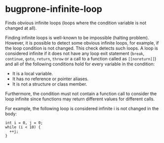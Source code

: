 bugprone-infinite-loop
======================

Finds obvious infinite loops (loops where the condition variable is not
changed at all).

Finding infinite loops is well-known to be impossible (halting problem).
However, it is possible to detect some obvious infinite loops, for
example, if the loop condition is not changed. This check detects such
loops. A loop is considered infinite if it does not have any loop exit
statement (`break`, `continue`, `goto`, `return`, `throw` or a call to a
function called as `[[noreturn]]`) and all of the following conditions
hold for every variable in the condition:

-   It is a local variable.
-   It has no reference or pointer aliases.
-   It is not a structure or class member.

Furthermore, the condition must not contain a function call to consider
the loop infinite since functions may return different values for
different calls.

For example, the following loop is considered infinite <span
class="title-ref">i</span> is not changed in the body:

    int i = 0, j = 0;
    while (i < 10) {
      ++j;
    }
